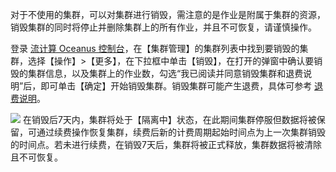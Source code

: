 对于不使用的集群，可以对集群进行销毁，需注意的是作业是附属于集群的资源，销毁集群的同时将停止并删除集群上的所有作业，并且不可恢复，请谨慎操作。

登录 [流计算 Oceanus 控制台](https://console.cloud.tencent.com/oceanus)，在【集群管理】的集群列表中找到要销毁的集群，选择【操作】>【更多】，在下拉框中单击【销毁】，在打开的弹窗中确认要销毁的集群信息，以及集群上的作业数，勾选“我已阅读并同意销毁集群和退费说明”后，即可单击【确定】开始销毁集群。销毁集群可能产生退费，具体可参考 [退费说明](https://cloud.tencent.com/document/product/849/50420)。

![](https://main.qcloudimg.com/raw/caea2073dce9187cde202cdab13e7835.png)
在销毁后7天内，集群将处于【隔离中】状态，在此期间集群停服但数据将被保留，可通过续费操作恢复集群，续费后新的计费周期起始时间点为上一次集群销毁的时间点。若未进行续费，在销毁7天后，集群将被正式释放，集群数据将被清除且不可恢复。
